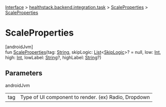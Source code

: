 
[Interface](../../../index.html) > [healthstack.backend.integration.task](../index.html) > [ScaleProperties](index.html) > [ScaleProperties](-scale-properties.html)



# ScaleProperties



[androidJvm]\
fun [ScaleProperties](-scale-properties.html)(tag: [String](https://kotlinlang.org/api/latest/jvm/stdlib/kotlin/-string/index.html), skipLogic: [List](https://kotlinlang.org/api/latest/jvm/stdlib/kotlin.collections/-list/index.html)&lt;[SkipLogic](../-skip-logic/index.html)&gt;? = null, low: [Int](https://kotlinlang.org/api/latest/jvm/stdlib/kotlin/-int/index.html), high: [Int](https://kotlinlang.org/api/latest/jvm/stdlib/kotlin/-int/index.html), lowLabel: [String](https://kotlinlang.org/api/latest/jvm/stdlib/kotlin/-string/index.html)?, highLabel: [String](https://kotlinlang.org/api/latest/jvm/stdlib/kotlin/-string/index.html)?)



## Parameters


androidJvm

| | |
|---|---|
| tag | Type of UI component to render. (ex) Radio, Dropdown |




